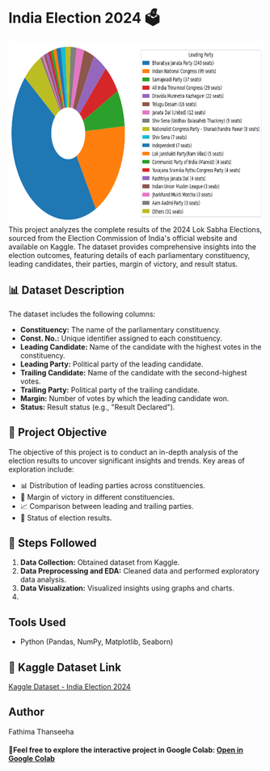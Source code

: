 # India Election 2024 🗳️
<img src="Chart.png" alt="image" width="750" height="360">
This project analyzes the complete results of the 2024 Lok Sabha Elections, sourced from the Election Commission of India's official website and available on Kaggle. The dataset provides comprehensive insights into the election outcomes, featuring details of each parliamentary constituency, leading candidates, their parties, margin of victory, and result status.

## 📊 Dataset Description
The dataset includes the following columns:

- **Constituency:** The name of the parliamentary constituency.
- **Const. No.:** Unique identifier assigned to each constituency.
- **Leading Candidate:** Name of the candidate with the highest votes in the constituency.
- **Leading Party:** Political party of the leading candidate.
- **Trailing Candidate:** Name of the candidate with the second-highest votes.
- **Trailing Party:** Political party of the trailing candidate.
- **Margin:** Number of votes by which the leading candidate won.
- **Status:** Result status (e.g., "Result Declared").

## 🎯 Project Objective
The objective of this project is to conduct an in-depth analysis of the election results to uncover significant insights and trends. Key areas of exploration include:

- 📊 Distribution of leading parties across constituencies.
- 🏅 Margin of victory in different constituencies.
- 📈 Comparison between leading and trailing parties.
- 📢 Status of election results.

## 📑 Steps Followed
1. **Data Collection:** Obtained dataset from Kaggle.
2. **Data Preprocessing and EDA:** Cleaned data and performed exploratory data analysis.
3. **Data Visualization:** Visualized insights using graphs and charts.
4. 
## Tools Used
- Python (Pandas, NumPy, Matplotlib, Seaborn)

## 🔗 Kaggle Dataset Link
[Kaggle Dataset - India Election 2024](https://www.kaggle.com/datasets/nuhmanpk/india-lok-sabha-election-results-2024/data)

## Author

Fathima Thanseeha

#### 🚀Feel free to explore the interactive project in Google Colab: [Open in Google Colab](https://colab.research.google.com/drive/1mVnPRAy6NMRVvcZztvMAQWb5AaPREite#scrollTo=m_NoqI53HirW)

